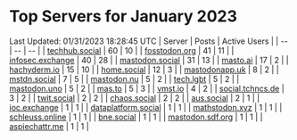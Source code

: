 # Top Servers for January 2023
Last Updated: 01/31/2023 18:28:45 UTC
| Server | Posts | Active Users |
| -- | -- | -- |
| [techhub.social](https://techhub.social/tags/PowerShell) | 60 | 10 |
| [fosstodon.org](https://fosstodon.org/tags/PowerShell) | 41 | 11 |
| [infosec.exchange](https://infosec.exchange/tags/PowerShell) | 40 | 28 |
| [mastodon.social](https://mastodon.social/tags/PowerShell) | 31 | 13 |
| [masto.ai](https://masto.ai/tags/PowerShell) | 17 | 2 |
| [hachyderm.io](https://hachyderm.io/tags/PowerShell) | 15 | 10 |
| [home.social](https://home.social/tags/PowerShell) | 12 | 3 |
| [mastodonapp.uk](https://mastodonapp.uk/tags/PowerShell) | 8 | 2 |
| [mstdn.social](https://mstdn.social/tags/PowerShell) | 7 | 5 |
| [mastodon.nu](https://mastodon.nu/tags/PowerShell) | 5 | 2 |
| [tech.lgbt](https://tech.lgbt/tags/PowerShell) | 5 | 2 |
| [mastodon.uno](https://mastodon.uno/tags/PowerShell) | 5 | 2 |
| [mas.to](https://mas.to/tags/PowerShell) | 5 | 3 |
| [vmst.io](https://vmst.io/tags/PowerShell) | 4 | 2 |
| [social.tchncs.de](https://social.tchncs.de/tags/PowerShell) | 3 | 2 |
| [twit.social](https://twit.social/tags/PowerShell) | 2 | 2 |
| [chaos.social](https://chaos.social/tags/PowerShell) | 2 | 2 |
| [aus.social](https://aus.social/tags/PowerShell) | 2 | 1 |
| [ioc.exchange](https://ioc.exchange/tags/PowerShell) | 1 | 1 |
| [dataplatform.social](https://dataplatform.social/tags/PowerShell) | 1 | 1 |
| [mathstodon.xyz](https://mathstodon.xyz/tags/PowerShell) | 1 | 1 |
| [schleuss.online](https://schleuss.online/tags/PowerShell) | 1 | 1 |
| [bne.social](https://bne.social/tags/PowerShell) | 1 | 1 |
| [mastodon.sdf.org](https://mastodon.sdf.org/tags/PowerShell) | 1 | 1 |
| [aspiechattr.me](https://aspiechattr.me/tags/PowerShell) | 1 | 1 |
